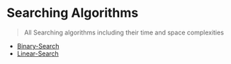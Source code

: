 # Searching Algorithms
>All Searching algorithms including their time and space complexities
 - [Binary-Search](https://github.com/ColonelAVP/Problem-Solving-/blob/master/Algorithms/Searching-Algorithm/Binary_Search.py)
 - [Linear-Search](https://github.com/ColonelAVP/Problem-Solving-/blob/master/Algorithms/Searching-Algorithm/Linear_Search.py)
